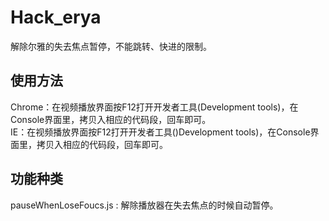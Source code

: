 Hack_erya
=
解除尔雅的失去焦点暂停，不能跳转、快进的限制。

使用方法
-
Chrome：在视频播放界面按F12打开开发者工具(Development tools)，在Console界面里，拷贝入相应的代码段，回车即可。<br>
IE：在视频播放界面按F12打开开发者工具()Development tools)，在Console界面里，拷贝入相应的代码段，回车即可。

功能种类
-
pauseWhenLoseFoucs.js  :  解除播放器在失去焦点的时候自动暂停。